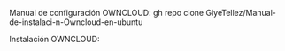 Manual de configuración OWNCLOUD: gh repo clone GiyeTellez/Manual-de-instalaci-n-Owncloud-en-ubuntu

Instalación OWNCLOUD: 
